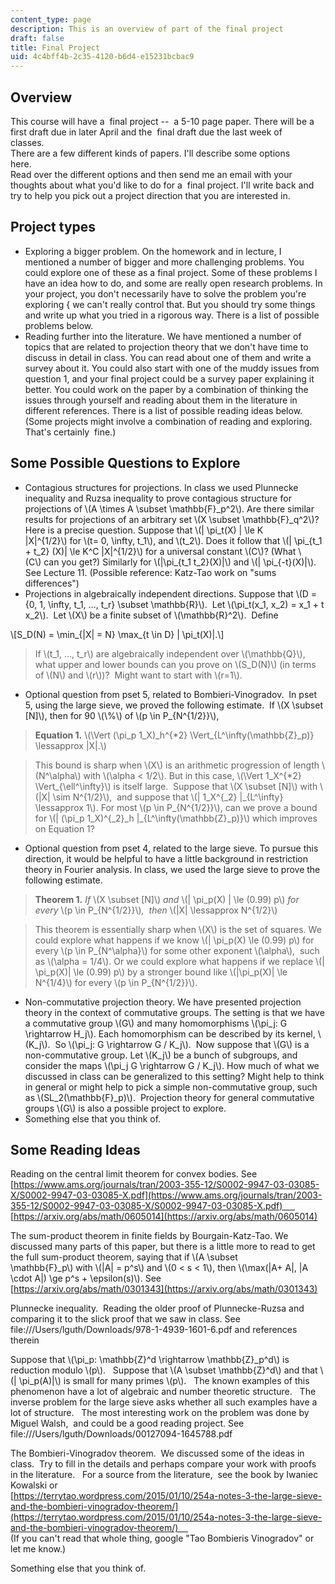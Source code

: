 ```yaml
---
content_type: page
description: This is an overview of part of the final project
draft: false
title: Final Project
uid: 4c4bff4b-2c35-4120-b6d4-e15231bcbac9
---
```

## Overview

This course will have a  final project --  a 5-10 page paper. There will be a first draft due in later April and the  final draft due the last week of classes.                                                        
There are a few different kinds of papers. I'll describe some options here.                                                        
Read over the different options and then send me an email with your thoughts about what you'd like to do for a  final project. I'll write back and try to help you pick out a project direction that you are interested in.    

## Project types

- Exploring a bigger problem. On the homework and in lecture, I mentioned a number of bigger and more challenging problems. You could explore one of these as a final project. Some of these problems I have an idea how to do, and some are really open research problems. In your project, you don't necessarily have to solve the problem you're exploring { we can't really control that. But you should try some things and write up what you tried in a rigorous way. There is a list of possible problems below. 
- Reading further into the literature. We have mentioned a number of topics that are related to projection theory that we don't have time to discuss in detail in class. You can read about one of them and write a survey about it. You could also start with one of the muddy issues from question 1, and your final project could be a survey paper explaining it better. You could work on the paper by a combination of thinking the issues through yourself and reading about them in the literature in different references. There is a list of possible reading ideas below. (Some projects might involve a combination of reading and exploring. That's certainly  fine.)

## Some Possible Questions to Explore

- Contagious structures for projections. In class we used Plunnecke inequality and Ruzsa inequality to prove contagious structure for projections of \\(A \\times A \\subset \\mathbb{F}\_p^2\\). Are there similar results for projections of an arbitrary set \\(X \\subset \\mathbb{F}\_q^2\\)? Here is a precise question. Suppose that \\(| \\pi\_t(X) | \\le K |X|^{1/2}\\) for \\(t= 0, \\infty, t\_1\\), and \\(t\_2\\). Does it follow that \\(| \\pi\_{t\_1 + t\_2} (X)| \\le K^C |X|^{1/2}\\) for a universal constant \\(C\\)? (What \\(C\\) can you get?) Similarly for \\(|\\pi\_{t\_1 t\_2}(X)|\\) and \\(| \\pi\_{-t}(X)|\\). See Lecture 11. (Possible reference: Katz-Tao work on "sums differences")
- Projections in algebraically independent directions. Suppose that \\(D = {0, 1, \\infty, t\_1, …, t\_r} \\subset \\mathbb{R}\\).  Let \\(\\pi\_t(x\_1, x\_2) = x\_1 + t x\_2\\).  Let \\(X\\) be a finite subset of \\(\\mathbb{R}^2\\).  Define 

\\[S\_D(N) = \\min\_{|X| = N} \\max\_{t \\in D} | \\pi\_t(X)|.\\]

> If \\(t\_1, …, t\_r\\) are algebraically independent over \\(\\mathbb{Q}\\), what upper and lower bounds can you prove on \\(S\_D(N)\\) (in terms of \\(N\\) and \\(r\\))?  Might want to start with \\(r=1\\).

- Optional question from pset 5, related to Bombieri-Vinogradov.  In pset 5, using the large sieve, we proved the following estimate.  If \\(X \\subset [N]\\), then for 90 \\(\\%\\) of \\(p \\in P\_{N^{1/2}}\\), 

> **Equation 1.** \\(\\Vert (\\pi\_p 1\_X)\_h^{*2} \\Vert\_{L^\\infty(\\mathbb{Z}\_p)} \\lessapprox |X|.\\)

> This bound is sharp when \\(X\\) is an arithmetic progression of length \\(N^\\alpha\\) with \\(\\alpha < 1/2\\). But in this case, \\(\\Vert 1\_X^{*2} \\Vert\_{\\ell^\\infty}\\) is itself large.  Suppose that \\(X \\subset [N]\\) with \\(|X| \\sim N^{1/2}\\),  and suppose that \\(| 1\_X^{\_2} |\_{L^\\infty} \\lessapprox 1\\). For most \\(p \\in P\_{N^{1/2}}\\), can we prove a bound for \\(| (\\pi\_p 1\_X)^{\_2}\_h |\_{L^\\infty(\\mathbb{Z}\_p)}\\) which improves on Equation 1?

- Optional question from pset 4, related to the large sieve. To pursue this direction, it would be helpful to have a little background in restriction theory in Fourier analysis. In class, we used the large sieve to prove the following estimate.

> **Theorem 1.** *If* \\(X \\subset [N]\\) *and* \\(| \\pi\_p(X) | \\le (0.99) p\\) *for every* \\(p \\in P\_{N^{1/2}}\\)*,  then* \\(|X| \\lessapprox N^{1/2}\\)

> This theorem is essentially sharp when \\(X\\) is the set of squares. We could explore what happens if we know \\(| \\pi\_p(X) \\le (0.99) p\\) for every \\(p \\in P\_{N^\\alpha}\\) for some other exponent \\(\\alpha\\),  such as \\(\\alpha = 1/4\\). Or we could explore what happens if we replace \\(| \\pi\_p(X)| \\le (0.99) p\\) by a stronger bound like \\(|\\pi\_p(X)| \\le N^{1/4}\\) for every \\(p \\in P\_{N^{1/2}}\\).

- Non-commutative projection theory. We have presented projection theory in the context of commutative groups. The setting is that we have a commutative group \\(G\\) and many homomorphisms \\(\\pi\_j: G \\rightarrow H\_j\\). Each homomorphism can be described by its kernel, \\(K\_j\\).  So \\(\\pi\_j: G \\rightarrow G / K\_j\\).  Now suppose that \\(G\\) is a non-commutative group. Let \\(K\_j\\) be a bunch of subgroups, and consider the maps \\(\\pi\_j G \\rightarrow G / K\_j\\). How much of what we discussed in class can be generalized to this setting? Might help to think in general or might help to pick a simple non-commutative group, such as \\(SL\_2(\\mathbb{F}\_p)\\).  Projection theory for general commutative groups \\(G\\) is also a possible project to explore.
- Something else that you think of.

## Some Reading Ideas

Reading on the central limit theorem for convex bodies. See       
[https://www.ams.org/journals/tran/2003-355-12/S0002-9947-03-03085-X/S0002-9947-03-03085-X.pdf](https://www.ams.org/journals/tran/2003-355-12/S0002-9947-03-03085-X/S0002-9947-03-03085-X.pdf)       
[https://arxiv.org/abs/math/0605014](https://arxiv.org/abs/math/0605014)

The sum-product theorem in finite fields by Bourgain-Katz-Tao. We discussed many parts of this paper, but there is a little more to read to get the full sum-product theorem, saying that if \\(A \\subset \\mathbb{F}\_p\\) with \\(|A| = p^s\\) and \\(0 < s < 1\\), then \\(\\max(|A+ A|, |A \\cdot A|) \\ge p^s + \\epsilon(s)\\). See      
[https://arxiv.org/abs/math/0301343](https://arxiv.org/abs/math/0301343)

Plunnecke inequality.  Reading the older proof of Plunnecke-Ruzsa and comparing it to the slick proof that we saw in class. See      
file:///Users/lguth/Downloads/978-1-4939-1601-6.pdf and references therein

Suppose that \\(\\pi\_p: \\mathbb{Z}^d \\rightarrow \\mathbb{Z}\_p^d\\) is reduction modulo \\(p\\).   Suppose that \\(A \\subset \\mathbb{Z}^d\\) and that \\(| \\pi\_p(A)|\\) is small for many primes \\(p\\).   The known examples of this phenomenon have a lot of algebraic and number theoretic structure.   The inverse problem for the large sieve asks whether all such examples have a lot of structure.   The most interesting work on the problem was done by Miguel Walsh,  and could be a good reading project. See      
file:///Users/lguth/Downloads/00127094-1645788.pdf

The Bombieri-Vinogradov theorem.  We discussed some of the ideas in class.  Try to fill in the details and perhaps compare your work with proofs in the literature.   For a source from the literature,  see the book by Iwaniec Kowalski or      
[https://terrytao.wordpress.com/2015/01/10/254a-notes-3-the-large-sieve-and-the-bombieri-vinogradov-theorem/](https://terrytao.wordpress.com/2015/01/10/254a-notes-3-the-large-sieve-and-the-bombieri-vinogradov-theorem/)      
(If you can't read that whole thing, google "Tao Bombieris Vinogradov" or let me know.)

Something else that you think of.
